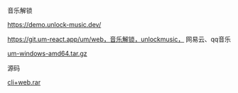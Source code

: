 音乐解锁

https://demo.unlock-music.dev/

https://git.um-react.app/um/web，音乐解锁，unlockmusic， 网易云、qq音乐

[um-windows-amd64.tar.gz](assets/um-windows-amd64.tar.gz)

源码

[cli+web.rar](assets/cli+web.rar)

